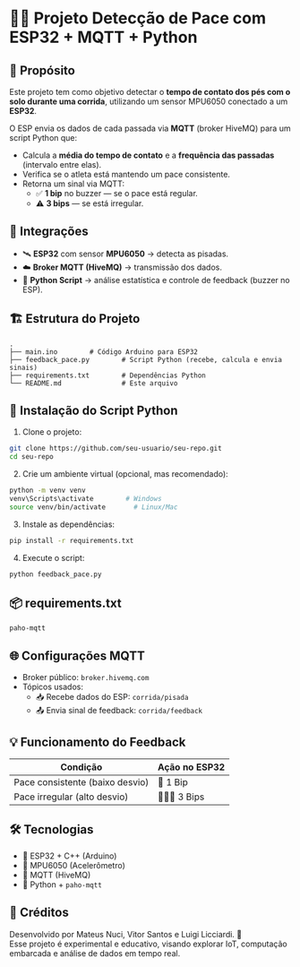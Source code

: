 
# 🏃‍♂️ Projeto Detecção de Pace com ESP32 + MQTT + Python

## 🚀 Propósito

Este projeto tem como objetivo detectar o **tempo de contato dos pés com o solo durante uma corrida**, utilizando um sensor MPU6050 conectado a um **ESP32**.  

O ESP envia os dados de cada passada via **MQTT** (broker HiveMQ) para um script Python que:

- Calcula a **média do tempo de contato** e a **frequência das passadas** (intervalo entre elas).
- Verifica se o atleta está mantendo um pace consistente.
- Retorna um sinal via MQTT:
  - ✅ **1 bip** no buzzer — se o pace está regular.
  - ⚠️ **3 bips** — se está irregular.

## 🔗 Integrações

- 🛰️ **ESP32** com sensor **MPU6050** → detecta as pisadas.
- ☁️ **Broker MQTT (HiveMQ)** → transmissão dos dados.
- 🐍 **Python Script** → análise estatística e controle de feedback (buzzer no ESP).

## 🏗️ Estrutura do Projeto

```
.
├── main.ino        # Código Arduino para ESP32
├── feedback_pace.py        # Script Python (recebe, calcula e envia sinais)
├── requirements.txt        # Dependências Python
└── README.md               # Este arquivo
```

## 🔧 Instalação do Script Python

1. Clone o projeto:

```bash
git clone https://github.com/seu-usuario/seu-repo.git
cd seu-repo
```

2. Crie um ambiente virtual (opcional, mas recomendado):

```bash
python -m venv venv
venv\Scripts\activate        # Windows
source venv/bin/activate       # Linux/Mac
```

3. Instale as dependências:

```bash
pip install -r requirements.txt
```

4. Execute o script:

```bash
python feedback_pace.py
```

## 📦 requirements.txt

```
paho-mqtt
```

## 🌐 Configurações MQTT

- Broker público: `broker.hivemq.com`
- Tópicos usados:
  - 📥 Recebe dados do ESP: `corrida/pisada`
  - 📤 Envia sinal de feedback: `corrida/feedback`

## 💡 Funcionamento do Feedback

| Condição                      | Ação no ESP32 |
|-------------------------------|----------------|
| Pace consistente (baixo desvio)| 🔔 1 Bip       |
| Pace irregular (alto desvio)   | 🔔🔔🔔 3 Bips  |

## 🛠️ Tecnologias

- 📡 ESP32 + C++ (Arduino)
- 📐 MPU6050 (Acelerômetro)
- 🔗 MQTT (HiveMQ)
- 🐍 Python + `paho-mqtt`

## 🤝 Créditos

Desenvolvido por Mateus Nuci, Vitor Santos e Luigi Licciardi. 🚀  
Esse projeto é experimental e educativo, visando explorar IoT, computação embarcada e análise de dados em tempo real.
